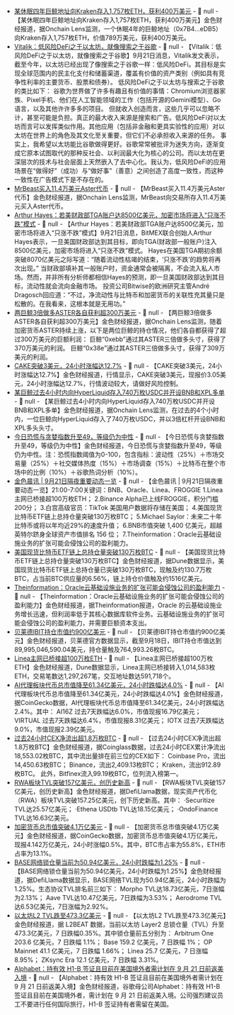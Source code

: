 - [某休眠四年巨鲸地址向Kraken存入1,757枚ETH，获利400万美元](https://x.com/OnchainLens/status/1969571506490654856) - 📰 null - 【某休眠四年巨鲸地址向Kraken存入1,757枚ETH，获利400万美元】金色财经报道，据Onchain Lens监测，一个休眠4年的巨鲸地址（0x7B4...eDB5）向Kraken存入1,757枚ETH，价值789万美元，获利400万美元。
- [Vitalik：低风险DeFi之于以太坊，就像搜索之于谷歌](https://vitalik.eth.limo/general/2025/09/21/low_risk_defi.html) - 📰 null - 【Vitalik：低风险DeFi之于以太坊，就像搜索之于谷歌】9月21日消息，Vitalik发文表示，截至今年，以太坊已经出现了像搜索之于谷歌一样：低风险DeFi。其目标是实现全球范围内的民主化支付和储蓄渠道，覆盖有价值的资产类别（例如具有竞争性利率的主要货币、股票和债券）。 
低风险DeFi之于以太坊与搜索之于谷歌的类比如下： 
谷歌为世界做了许多有趣且有价值的事情：Chromium浏览器家族、Pixel手机、他们在人工智能领域的工作（包括开源的Gemini模型）、Go语言，以及其他许许多多的项目。 
但就收入创造而言，这些几乎可以忽略不计，甚至可能是负担。真正的最大收入来源是搜索和广告。低风险DeFi对以太坊而言可以发挥类似作用。其他应用（包括非金融和更具实验性的应用）对以太坊在世界上的角色及其文化至关重要，但它们不必承担收入来源的任务。 
事实上，我希望以太坊能比谷歌做得更好。谷歌常常被批评为迷失方向，逐渐变成它原本试图取代的那种反社会、以利润最大化为核心的公司。而以太坊在更深层次的技术与社会层面上天然嵌入了去中心化。我认为，低风险DeFi的应用场景在“做得好”（成功）与“做好事”（善意）之间创造了高度一致性，而这种一致性在广告模式下是不存在的。
- [MrBeast买入11.4万美元Aster代币](https://x.com/OnchainLens/status/1969560461684457696) - 📰 null - 【MrBeast买入11.4万美元Aster代币】金色财经报道，据Onchain Lens监测，MrBeast向交易所存入11.4万美元买入Aster代币。
- [Arthur Hayes：若美财政部TGA账户达8500亿美元，加密市场将进入“只涨不跌”模式](https://cointelegraph.com/news/crypto-up-only-mode-us-tga-850b-arthur-hayes) - 📰 null - 【Arthur Hayes：若美财政部TGA账户达8500亿美元，加密市场将进入“只涨不跌”模式】9月21日消息，BitMEX联合创始人Arthur Hayes表示，一旦美国财政部达到其目标，即向TGA(财政部一般账户)注入8500亿美元，加密市场将进入“只涨不跌”模式。 
Hayes在美国TGA期初余额突破8070亿美元之际写道：“随着流动性枯竭的结束，‘只涨不跌’的趋势将再次出现。” 
当财政部填补其一般账户时，资金通常会被隔离，不会流入私人市场。然而，并非所有分析师都相信Hayes的预测，即一旦美国财政部达到其目标，流动性就会流向金融市场。 
投资公司Bitwise的欧洲研究主管André Dragosch回应道：“不过，净流动性与比特币和加密货币的关联性充其量只是松散的。在我看来，这根本就是无用功。”
- [两巨鲸3倍做多ASTER各自获利超300万美元]() - 📰 null - 【两巨鲸3倍做多ASTER各自获利超300万美元】金色财经报道，据Onchain Lens监测，随着加密货币ASTER持续上涨，以下是两位巨鲸的持仓情况，他们各自都获得了超过300万美元的巨额利润： 
巨鲸“0xebb”通过其ASTER三倍做多头寸，获得了370万美元的利润。 
巨鲸“0x38e”通过其ASTER三倍做多头寸，获得了309万美元的利润。
- [CAKE突破3美元，24小时涨幅达12.7%](https://www.coingecko.com/zh/%E6%95%B0%E5%AD%97%E8%B4%A7%E5%B8%81/pancakeswap) - 📰 null - 【CAKE突破3美元，24小时涨幅达12.7%】金色财经报道，行情显示，CAKE突破3美元，现报价3.05美元，24小时涨幅达12.7%，行情波动较大，请做好风险控制。
- [某巨鲸过去4小时内向HyperLiquid存入740万枚USDC并开设BNB和XPL多单](https://x.com/OnchainLens/status/1969551413677342759) - 📰 null - 【某巨鲸过去4小时内向HyperLiquid存入740万枚USDC并开设BNB和XPL多单】金色财经报道，据Onchain Lens监测，在过去的4个小时内，一位巨鲸向HyperLiquid存入了740万枚USDC，并以3倍杠杆开设BNB和XPL多头头寸。
- [今日恐慌与贪婪指数升至49，等级仍为中性](https://alternative.me/crypto/fear-and-greed-index/#google_vignette) - 📰 null - 【今日恐慌与贪婪指数升至49，等级仍为中性】金色财经报道，今日恐慌与贪婪指数升至49，等级仍为中性。注：恐慌指数阈值为0-100，包含指标：波动性（25%）＋市场交易量（25%）＋社交媒体热度（15%）＋市场调查（15%）＋比特币在整个市场中的比例（10%）＋谷歌热词分析（10%）。
- [金色晨讯 | 9月21日隔夜重要动态一览]() - 📰 null - 【金色晨讯 | 9月21日隔夜重要动态一览】21:00-7:00关键词：BNB、Oracle、Linea、FROGGIE 
1.Linea主网已桥接超100万枚ETH； 
2.Binance Alpha已上线FROGGIE，积分门槛200分； 
3.白宫高级官员：TikTok 美国用户数据将存储在美国； 
4.美国现货比特币ETF链上总持仓量突破130万枚BTC； 
5.Michael Saylor：未来二十年比特币或将以年均近29%的速度升值； 
6.BNB市值突破 1,400 亿美元，超越英特尔跻身全球资产市值排名 156 位； 
7.Theinformation：Oracle云基础设施业务的扩张可能会侵蚀公司的盈利能力。
- [美国现货比特币ETF链上总持仓量突破130万枚BTC](https://dune.com/hildobby/btc-etfs) - 📰 null - 【美国现货比特币ETF链上总持仓量突破130万枚BTC】金色财经报道，据Dune数据显示，美国现货比特币ETF链上总持仓量已突破130万枚BTC，现触及约130.7万枚BTC，占当前BTC供应量的6.56%，链上持仓价值触及约1516亿美元。
- [Theinformation：Oracle云基础设施业务的扩张可能会侵蚀公司的盈利能力](https://x.com/theinformation/status/1969450238298480683) - 📰 null - 【Theinformation：Oracle云基础设施业务的扩张可能会侵蚀公司的盈利能力】金色财经报道，据Theinformation报道，Oracle 的云基础设施业务增长迅速，但利润率低于其核心数据库软件业务。云基础设施业务的扩张可能会侵蚀公司的盈利能力，并需要巨额资本支出。
- [贝莱德IBIT持仓市值约900亿美元](https://www.blackrock.com/us/individual/products/333011/i) - 📰 null - 【贝莱德IBIT持仓市值约900亿美元】金色财经报道，贝莱德官方数据显示，截至9月18日，IBIT持仓市值达到89,995,046,590.04美元，持仓量触及764,993.26枚BTC。
- [Linea主网已桥接超100万枚ETH]() - 📰 null - 【Linea主网已桥接超100万枚ETH】金色财经报道，Dune数据显示，Linea主网已桥接转入1,014,583枚ETH，交易笔数达1,297,267笔，交互地址数达591,718个。
- [AI代理板块代币总市值降至61.34亿美元，24小时跌幅达4.0%]() - 📰 null - 【AI代理板块代币总市值降至61.34亿美元，24小时跌幅达4.0%】金色财经报道，据CoinGecko数据，AI代理板块代币总市值降至61.34亿美元，24小时跌幅达2.4%。其中： 
AI16Z 过去7天跌幅达6.0%，市值现报16.79亿美元； 
VIRTUAL 过去7天跌幅达6.4%，市值现报8.31亿美元； 
IOTX 过去7天跌幅达9.0%，市值现报2.39亿美元。
- [过去24小时CEX净流出超1.8万枚BTC]() - 📰 null - 【过去24小时CEX净流出超1.8万枚BTC】金色财经报道，据Coinglass数据，过去24小时CEX累计净流出18,553.02枚BTC，其中流出量排在前三位的CEX如下： 
Coinbase Pro，流出14,450.63枚BTC； 
Binance，流出2,409.13枚BTC； 
Kraken，流出912.89枚BTC。 
此外，Bitfinex流入99.19枚BTC，位列流入榜第一。
- [RWA板块TVL突破157亿美元，创历史新高]() - 📰 null - 【RWA板块TVL突破157亿美元，创历史新高】金色财经报道，据DefiLlama数据，现实资产代币化（RWA）板块TVL突破157.25亿美元，创下历史新高。其中： 
·Securitize TVL达25.57亿美元； 
·Ethena USDtb TVL达18.15亿美元； 
·OndoFinance TVL达16.63亿美元。
- [加密货币总市值突破4.1万亿美元]() - 📰 null - 【加密货币总市值突破4.1万亿美元】金色财经报道，据CoinGecko数据，加密货币总市值突破4.1万亿美元，现报4.142万亿美元，24小时涨幅0.5%。其中，BTC市占率为55.8%，ETH市占率为13.1%。
- [BASE网络锁仓量当前为50.94亿美元，24小时跌幅为1.25%]() - 📰 null - 【BASE网络锁仓量当前为50.94亿美元，24小时跌幅为1.25%】金色财经报道，据DefiLlama数据显示，BASE网络TVL现为50.94亿美元，24小时跌幅为1.25%。生态协议TVL排名前三如下： 
Morpho TVL达18.73亿美元，7日涨幅为2.13%； 
Aave TVL达10.47亿美元，7日跌幅为3.53%； 
Aerodrome TVL达6.53亿美元，7日涨幅为2.92%。
- [以太坊L2 TVL跌至473.3亿美元]() - 📰 null - 【以太坊L2 TVL跌至473.3亿美元】金色财经报道，据 L2BEAT 数据，当前以太坊 Layer2 总锁仓量（TVL）升至473.3亿美元，7 日跌幅0.35%。其中锁仓量前五分别为： 
Arbitrum One 203.6 亿美元，7 日跌幅 1.1%； 
Base 159.2 亿美元，7 日跌幅 1%； 
OP Mainnet 41.1 亿美元，7 日跌幅 1.66%； 
Linea 25.7 亿美元，7 日涨幅 8.95%； 
ZKsync Era 12.1 亿美元，7 日跌幅 3.31%。
- [Alphabet：持有效 H1-B 签证且目前在美国境外者需计划在 9 月 21 日前返美入境]() - 📰 null - 【Alphabet：持有效 H1-B 签证且目前在美国境外者需计划在 9 月 21 日前返美入境】金色财经报道，谷歌母公司Alphabet：持有效 H1-B 签证且目前在美国境外者，需计划在 9 月 21 日前返美入境。公司强烈建议员工不要进行任何国际旅行，H1-B 签证持有者需留在美国。
